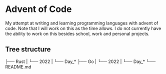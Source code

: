 # Advent of Code
My attempt at writing and learning programming languages with advent of code. 
Note that I will work on this as the time allows. I do not currently have the ability to work on this besides school, work and personal projects.


## Tree structure
├── Rust
|   └── 2022
|       └── Day_* 
├── Go
|   └── 2022
|       └── Day_* 
└── README.md
